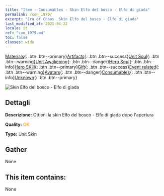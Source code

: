 ```yaml
---
title: "Item - Consumables - Skin Elfo del bosco - Elfo di giada"
permalink: /con_1979/
excerpt: "Era of Chaos  Skin Elfo del bosco - Elfo di giada"
last_modified_at: 2021-04-22
locale: it
ref: "con_1979.md"
toc: false
classes: wide
---
```

 [Materials](/ItemsIT/){: .btn .btn--primary}[Artifacts](/ItemsIT/Artifacts/){: .btn .btn--success}[Unit Soul](/ItemsIT/UnitSoul/){: .btn .btn--warning}[Unit Awakening](/ItemsIT/UnitAwakening/){: .btn .btn--danger}[Hero Soul](/ItemsIT/HeroSoul/){: .btn .btn--info}[Hero SKill](/ItemsIT/HeroSkill/){: .btn .btn--primary}[Gift](/ItemsIT/Gift/){: .btn .btn--success}[Event related](/ItemsIT/Events/){: .btn .btn--warning}[Avatars](/ItemsIT/Avatars/){: .btn .btn--danger}[Consumables](/ItemsIT/Consumables/){: .btn .btn--info}[Unknown](/ItemsIT/Unknown/){: .btn .btn--primary}

 ![Skin Elfo del bosco - Elfo di giada](/images/u/ti_mujinglingpifu2.jpg)

## Dettagli
 **Descrizione:** Ottieni la skin Elfo del bosco - Elfo di giada dopo l'apertura

 **Quality:** <span style="color: #FF8C00">OK</span>

 **Type:** Unit Skin

## Gather

  None

## This item contains:

  None

